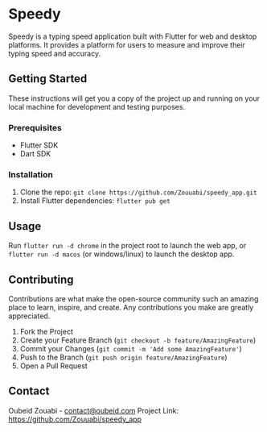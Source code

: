 # Speedy

Speedy is a typing speed application built with Flutter for web and desktop platforms. It provides a platform for users to measure and improve their typing speed and accuracy.

## Getting Started

These instructions will get you a copy of the project up and running on your local machine for development and testing purposes.

### Prerequisites

- Flutter SDK
- Dart SDK

### Installation

1. Clone the repo: `git clone https://github.com/Zouuabi/speedy_app.git`
2. Install Flutter dependencies: `flutter pub get`

## Usage

Run `flutter run -d chrome` in the project root to launch the web app, or `flutter run -d macos` (or windows/linux) to launch the desktop app.

## Contributing

Contributions are what make the open-source community such an amazing place to learn, inspire, and create. Any contributions you make are greatly appreciated.

1. Fork the Project
2. Create your Feature Branch (`git checkout -b feature/AmazingFeature`)
3. Commit your Changes (`git commit -m 'Add some AmazingFeature'`)
4. Push to the Branch (`git push origin feature/AmazingFeature`)
5. Open a Pull Request

## Contact

Oubeid Zouabi - contact@oubeid.com
Project Link: https://github.com/Zouuabi/speedy_app
